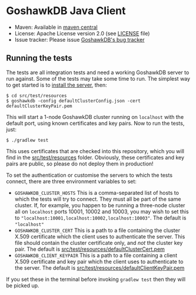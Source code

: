 # GoshawkDB Java Client

* Maven: Available in [maven central](https://search.maven.org/#search%7Cga%7C1%7Cg%3A%22io.goshawkdb%22)
* License: Apache License version 2.0 (see [LICENSE](LICENSE) file)
* Issue tracker: Please issue [GoshawkDB's bug tracker](https://bugs.goshawkdb.io/)

## Running the tests

The tests are all integration tests and need a working GoshawkDB
server to run against. Some of the tests may take some time to
run. The simplest way to get started is to
[install the server](https://goshawkdb.io/starting.html), then:


    $ cd src/test/resources
    $ goshawkdb -config defaultClusterConfig.json -cert defaultClusterKeyPair.pem


This will start a 1-node GoshawkDB cluster running on `localhost` with
the default port, using known certificates and key pairs. Now to run
the tests, just:


    $ ./gradlew test


This uses certificates that are checked into this repository, which
you will find in the [src/test/resources](src/test/resources)
folder. Obviously, these certificates and key pairs are public, so
please do not deploy them in production!

To set the authentication or customise the servers to which the tests
connect, there are three environment variables to set:

* `GOSHAWKDB_CLUSTER_HOSTS` This is a comma-separated list of hosts to
  which the tests will try to connect. They must all be part of the
  same cluster. If, for example, you happen to be running a three-node
  cluster all on `localhost` ports 10001, 10002 and 10003, you may
  wish to set this to
  `"localhost:10001,localhost:10002,localhost:10003"`. The default is
  `"localhost"`
* `GOSHAWKDB_CLUSTER_CERT` This is a path to a file containing
  the cluster X.509 certificate which the client uses to authenticate
  the server. This file should contain the cluster certificate only,
  and *not* the cluster key pair. The default is
  [src/test/resources/defaultClusterCert.pem](src/test/resources/defaultClusterCert.pem)
* `GOSHAWKDB_CLIENT_KEYPAIR` This is a path to a file
  containing a client X.509 certificate and key pair which the client
  uses to authenticate to the server. The default is
  [src/test/resources/defaultClientKeyPair.pem](src/test/resources/defaultClientKeyPair.pem)

If you set these in the terminal before invoking `gradlew test` then
they will be picked up.
